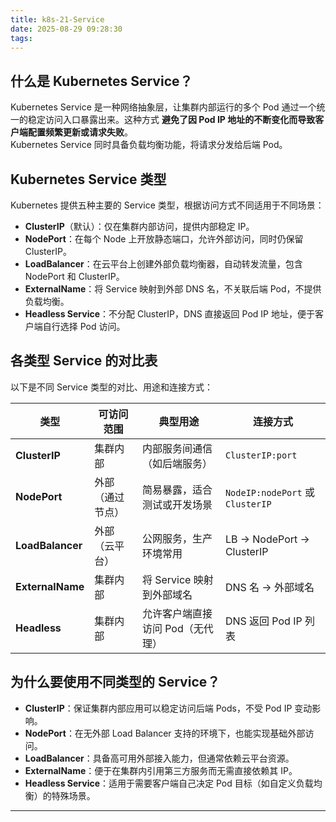 ```yaml
---
title: k8s-21-Service
date: 2025-08-29 09:28:30
tags:
---
```

## 什么是 Kubernetes Service？

Kubernetes Service 是一种网络抽象层，让集群内部运行的多个 Pod 通过一个统一的稳定访问入口暴露出来。这种方式 **避免了因 Pod IP 地址的不断变化而导致客户端配置频繁更新或请求失败**。  
Kubernetes Service 同时具备负载均衡功能，将请求分发给后端 Pod。

## Kubernetes Service 类型

Kubernetes 提供五种主要的 Service 类型，根据访问方式不同适用于不同场景：
- **ClusterIP**（默认）：仅在集群内部访问，提供内部稳定 IP。
- **NodePort**：在每个 Node 上开放静态端口，允许外部访问，同时仍保留 ClusterIP。
- **LoadBalancer**：在云平台上创建外部负载均衡器，自动转发流量，包含 NodePort 和 ClusterIP。
- **ExternalName**：将 Service 映射到外部 DNS 名，不关联后端 Pod，不提供负载均衡。
- **Headless Service**：不分配 ClusterIP，DNS 直接返回 Pod IP 地址，便于客户端自行选择 Pod 访问。

## 各类型 Service 的对比表

以下是不同 Service 类型的对比、用途和连接方式：

| 类型             | 可访问范围     | 典型用途                          | 连接方式                         |
|------------------|----------------|-----------------------------------|----------------------------------|
| **ClusterIP**     | 集群内部       | 内部服务间通信（如后端服务）       | `ClusterIP:port`                 |
| **NodePort**      | 外部（通过节点） | 简易暴露，适合测试或开发场景       | `NodeIP:nodePort` 或 `ClusterIP` |
| **LoadBalancer**  | 外部（云平台）   | 公网服务，生产环境常用               | LB → NodePort → ClusterIP       |
| **ExternalName**  | 集群内部       | 将 Service 映射到外部域名          | DNS 名 → 外部域名               |
| **Headless**      | 集群内部       | 允许客户端直接访问 Pod（无代理）     | DNS 返回 Pod IP 列表           |



## 为什么要使用不同类型的 Service？

- **ClusterIP**：保证集群内部应用可以稳定访问后端 Pods，不受 Pod IP 变动影响。
- **NodePort**：在无外部 Load Balancer 支持的环境下，也能实现基础外部访问。
- **LoadBalancer**：具备高可用外部接入能力，但通常依赖云平台资源。
- **ExternalName**：便于在集群内引用第三方服务而无需直接依赖其 IP。
- **Headless Service**：适用于需要客户端自己决定 Pod 目标（如自定义负载均衡）的特殊场景。

---

